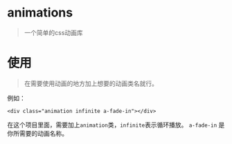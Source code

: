 # animations

> 一个简单的css动画库

# 使用

> 在需要使用动画的地方加上想要的动画类名就行。

例如： 
```
<div class="animation infinite a-fade-in"></div>
```
在这个项目里面，需要加上```animation```类，```infinite```表示循环播放。
```a-fade-in``` 是你所需要的动画名称。

